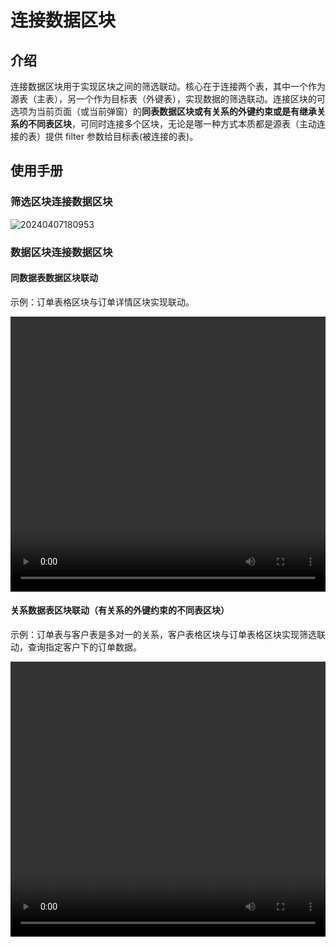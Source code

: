 # 连接数据区块

## 介绍

连接数据区块用于实现区块之间的筛选联动。核心在于连接两个表，其中一个作为源表（主表），另一个作为目标表（外键表），实现数据的筛选联动。连接区块的可选项为当前页面（或当前弹窗）的**同表数据区块或有关系的外键约束或是有继承关系的不同表区块**，可同时连接多个区块，无论是哪一种方式本质都是源表（主动连接的表）提供 filter 参数给目标表(被连接的表)。

## 使用手册

### 筛选区块连接数据区块

![20240407180953](https://static-docs.nocobase.com/20240407180953.png)

### 数据区块连接数据区块

#### 同数据表数据区块联动

示例：订单表格区块与订单详情区块实现联动。

 <video width="100%" height="440" controls>
      <source src="https://static-docs.nocobase.com/20240407161700.mp4" type="video/mp4">
 </video>

#### 关系数据表区块联动（有关系的外键约束的不同表区块）

示例：订单表与客户表是多对一的关系，客户表格区块与订单表格区块实现筛选联动，查询指定客户下的订单数据。

 <video width="100%" height="440" controls>
      <source src="https://static-docs.nocobase.com/20240407163523.mp4" type="video/mp4">
  </video>
